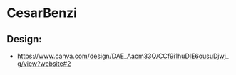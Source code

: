 # CesarBenzi

## Design:

* https://www.canva.com/design/DAE_Aacm33Q/CCf9i1huDIE6ousuDjwj_g/view?website#2
